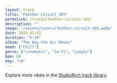 ```yaml
---
layout: track
title: "Feather Circuit S01"
permalink: /tracks/feather-circuit-s01/
description: ""
image: "/assets/covers/feather-circuit-s01.webp"
date: 2025-01-01
duration: "2:19"
album: "The Way the Air Moves"
mood: ["Chill"]
genre: ["cinematic", "lo-fi", "jungle"]
bpm: 80
key: "C#"
---
```


Explore more vibes in the [StudioRich track library](/tracks/).
